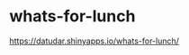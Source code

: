 # whats-for-lunch

<a href="https://datudar.shinyapps.io/whats-for-lunch/" target="_blank">https://datudar.shinyapps.io/whats-for-lunch/</a>


